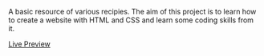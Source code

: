 A basic resource of various recipies. The aim of this project is to learn how to create a website with HTML and CSS and learn some coding skills from it.

[Live Preview](https://rainissance.github.io/odin-recipes/index.html)
